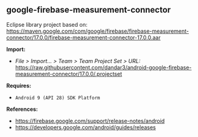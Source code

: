 ## google-firebase-measurement-connector

Eclipse library project based on:<br/>
https://maven.google.com/com/google/firebase/firebase-measurement-connector/17.0.0/firebase-measurement-connector-17.0.0.aar

**Import:**
- _File > Import... > Team > Team Project Set > URL:_<br/>
  https://raw.githubusercontent.com/dandar3/android-google-firebase-measurement-connector/17.0.0/.projectset

**Requires:**
- `Android 9 (API 28) SDK Platform`

**References:**
- https://firebase.google.com/support/release-notes/android
- https://developers.google.com/android/guides/releases